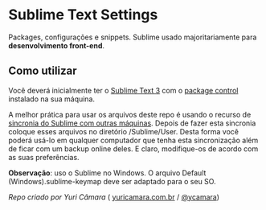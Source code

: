 Sublime Text Settings
====================

Packages, configurações e snippets.
Sublime usado majoritariamente para **desenvolvimento front-end**.

Como utilizar
-------------
Você deverá inicialmente ter o [Sublime Text 3][1] com o [package control][2] instalado na sua máquina.

A melhor prática para usar os arquivos deste repo é usando o recurso de [sincronia do Sublime com outras máquinas][3]. Depois de fazer esta sincronia coloque esses arquivos no diretório /Sublime/User. Desta forma você poderá usá-lo em qualquer computador que tenha esta sincronização além de ficar com um backup online deles. E claro, modifique-os de acordo com as suas preferências.


**Observação**: uso o Sublime no Windows. O arquivo Default (Windows).sublime-keymap deve ser adaptado para o seu SO.

*Repo criado por Yuri Câmara* ( [yuricamara.com.br][4] / [@ycamara][5])


  [1]: http://www.sublimetext.com/3
  [2]: http://sublime.wbond.net/
  [3]: http://sublime.wbond.net/docs/syncing
  [4]: http://www.yuricamara.com.br "Portfolio"
  [5]: http://twitter.com/ycamara "Twitter"